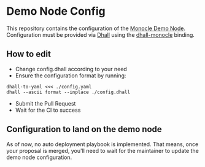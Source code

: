 # Demo Node Config

This repository contains the configuration of the [Monocle Demo Node][demo-node].
Configuration must be provided via [Dhall][dhall-lang] using the
[dhall-monocle][dhall-monocle] binding.

## How to edit

- Change config.dhall according to your need
- Ensure the configuration format by running:

```
dhall-to-yaml <<< ./config.yaml
dhall --ascii format --inplace ./config.dhall
```

- Submit the Pull Request
- Wait for the CI to success

## Configuration to land on the demo node

As of now, no auto deployment playbook is implemented. That means, once your
proposal is merged, you'll need to wait for the maintainer to update the demo
node configuration.


[demo-node]: https://demo.changemetrics.io/
[dhall-lang]: https://dhall-lang.org
[dhall-monocle]: https://github.com/change-metrics/dhall-monocle
